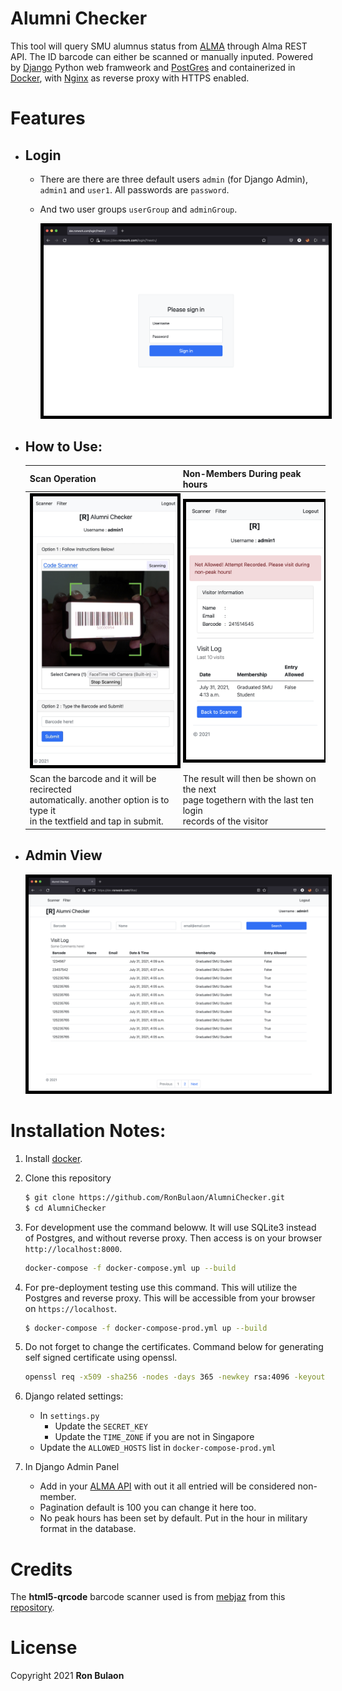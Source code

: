# Alumni Checker
This tool will query SMU alumnus status from [ALMA](https://exlibrisgroup.com/products/alma-library-services-platform/) through Alma REST API. The ID barcode can either be scanned or manually inputed. Powered by [Django](https://www.djangoproject.com/) Python web framweork and [PostGres](https://www.postgresql.org/) and containerized in [Docker](https://www.docker.com/), with [Nginx](https://www.nginx.com/) as reverse proxy with HTTPS enabled.


# Features
* ## Login
   * There are there are three default users ```admin``` (for Django Admin), ```admin1``` and ```user1```. All passwords are ```password```.
  * And two user groups ```userGroup``` and ```adminGroup```.

      <img src="images/login.png" width=600 style="border:5px solid black">
 
* ## How to Use:
    | Scan Operation      | Non-Members During peak hours  |
    | ----------- | ----------- |
    | <center><img src="images/mobilescanview.png" width=300 style="border:5px solid black"></center>    | <center><img src="images/notallowed.png" width=300 style="border:5px solid black"></center>        |
    | Scan the barcode and it will be recirected<br>  automatically. another option is to type it <br>in the textfield and tap in submit.   | The result will then be shown on the next <br>page togethern with the last ten login <br>records of the visitor       |

* ## Admin View
    <img src="images/filterview.png" width=600 style="border:5px solid black">

# Installation Notes:
1. Install [docker](https://docs.docker.com/get-docker/). 
   
2. Clone this repository
    ```bash
    $ git clone https://github.com/RonBulaon/AlumniChecker.git
    $ cd AlumniChecker
    ```

3. For development  use the command beloww. It will use SQLite3 instead of Postgres, and without reverse proxy. Then access is on your browser ```http://localhost:8000```.
   ```bash
   docker-compose -f docker-compose.yml up --build 
   ```

4. For pre-deployment testing use this command. This will utilize the Postgres and reverse proxy. This will be accessible from your browser on ```https://localhost```.
    ```bash
    $ docker-compose -f docker-compose-prod.yml up --build 
    ```

5. Do not forget to change the certificates. Command below for generating self signed certificate using openssl.
   ```bash
   openssl req -x509 -sha256 -nodes -days 365 -newkey rsa:4096 -keyout private.key -out certificates.crt
   ```
6. Django related settings:
   * In ```settings.py```
     * Update the ```SECRET_KEY```
     * Update the ```TIME_ZONE``` if you are not in Singapore
   * Update the ```ALLOWED_HOSTS``` list in ```docker-compose-prod.yml```

7. In Django Admin Panel
    * Add in your [ALMA API](https://developers.exlibrisgroup.com/alma/apis/) with out it all entried will be considered non-member.
    * Pagination default is 100 you can change it here too.
    * No peak hours has been set by default. Put in the hour in military format in the database.


# Credits
The **html5-qrcode** barcode scanner used is from [mebjaz](https://github.com/mebjas) from this [repository](https://github.com/mebjas/html5-qrcode).


# License 
Copyright 2021 **Ron Bulaon**
